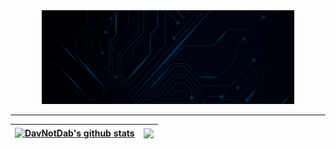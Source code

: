 
<div class="banner" align="center">
    <a href="https://DavNotDab.github.io"><img width="80%" height="150px" alt="Hello, I'm Dav" src="./assets/banner.gif" /></a>
</div>

<hr>

| <a href="https://github.com/DavNotDab/github-readme-stats"><img align="center" src="https://github-readme-stats.vercel.app/api?username=DavNotDab&show_icons=true&include_all_commits=true&theme=nightowl&hide_border=true" alt="DavNotDab's github stats" /></a> | <a href="https://github.com/DavNotDab/github-readme-stats"><img align="center" src="https://github-readme-stats.vercel.app/api/top-langs/?username=DavNotDab&layout=compact&theme=nightowl&hide_border=true" /></a> |
| ------------- | ------------- |
